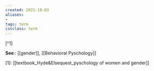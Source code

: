 ```yaml
---
created: 2021-10-03
aliases:
- 
tags: term
cssclass: term
---
```


[^1]

**See**:: [[gender]], [[Behavioral Pyschology]] 

[1]: [[textbook_Hyde&Elsequest_pyschology of women and gender]]

